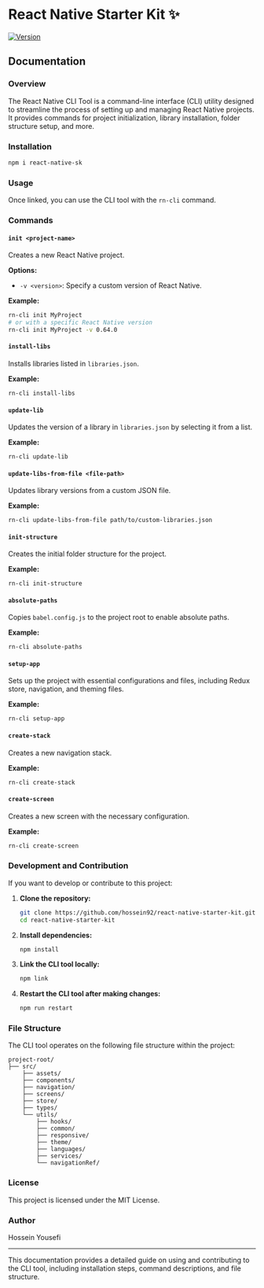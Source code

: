 # React Native Starter Kit ✨

[![Version](https://img.shields.io/npm/v/react-native-sk.svg)](https://www.npmjs.com/package/react-native-sk)

## Documentation

### Overview

The React Native CLI Tool is a command-line interface (CLI) utility designed to streamline the process of setting up and managing React Native projects. It provides commands for project initialization, library installation, folder structure setup, and more.

### Installation

```sh
npm i react-native-sk
```

### Usage

Once linked, you can use the CLI tool with the `rn-cli` command.

### Commands

#### `init <project-name>`

Creates a new React Native project.

**Options:**

- `-v <version>`: Specify a custom version of React Native.

**Example:**

```sh
rn-cli init MyProject
# or with a specific React Native version
rn-cli init MyProject -v 0.64.0
```

#### `install-libs`

Installs libraries listed in `libraries.json`.

**Example:**

```sh
rn-cli install-libs
```

#### `update-lib`

Updates the version of a library in `libraries.json` by selecting it from a list.

**Example:**

```sh
rn-cli update-lib
```

#### `update-libs-from-file <file-path>`

Updates library versions from a custom JSON file.

**Example:**

```sh
rn-cli update-libs-from-file path/to/custom-libraries.json
```

#### `init-structure`

Creates the initial folder structure for the project.

**Example:**

```sh
rn-cli init-structure
```

#### `absolute-paths`

Copies `babel.config.js` to the project root to enable absolute paths.

**Example:**

```sh
rn-cli absolute-paths
```

#### `setup-app`

Sets up the project with essential configurations and files, including Redux store, navigation, and theming files.

**Example:**

```sh
rn-cli setup-app
```

#### `create-stack`

Creates a new navigation stack.

**Example:**

```sh
rn-cli create-stack
```

#### `create-screen`

Creates a new screen with the necessary configuration.

**Example:**

```sh
rn-cli create-screen
```

### Development and Contribution

If you want to develop or contribute to this project:

1. **Clone the repository:**

   ```sh
   git clone https://github.com/hossein92/react-native-starter-kit.git
   cd react-native-starter-kit
   ```

2. **Install dependencies:**

   ```sh
   npm install
   ```

3. **Link the CLI tool locally:**

   ```sh
   npm link
   ```

4. **Restart the CLI tool after making changes:**
   ```sh
   npm run restart
   ```

### File Structure

The CLI tool operates on the following file structure within the project:

```
project-root/
├── src/
    ├── assets/
    ├── components/
    ├── navigation/
    ├── screens/
    ├── store/
    ├── types/
    └── utils/
        ├── hooks/
        ├── common/
        ├── responsive/
        ├── theme/
        ├── languages/
        ├── services/
        └── navigationRef/

```

### License

This project is licensed under the MIT License.

### Author

Hossein Yousefi

---

This documentation provides a detailed guide on using and contributing to the CLI tool, including installation steps, command descriptions, and file structure.
